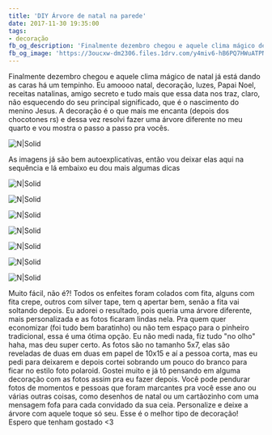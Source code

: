 ```yaml
---
title: 'DIY Árvore de natal na parede'
date: 2017-11-30 19:35:00
tags:  
- decoração
fb_og_description: 'Finalmente dezembro chegou e aquele clima mágico de natal já está dando as caras há um tempinho. Eu amoooo natal, decoração, luzes, Papai Noel, receitas natalinas, amigo secreto e tudo mais que essa data nos traz, claro, não esquecendo do seu principal significado, que é o nascimento do menino Jesus. A decoração é o que mais me encanta (depois dos chocotones rs) e dessa vez resolvi fazer uma árvore diferente no meu quarto e vou mostra o passo a passo pra vocês.'
fb_og_image: 'https://3oucxw-dm2306.files.1drv.com/y4miv6-hB6PQ7HWuATPNu_28QhdbrZxzKOFaQtuqm-ydt2uXbS62LlTlLf6vBOhVBY3sRtsgRx5C5ipoFedFw2IodVv30IjxHJj_-b3EfKhPCdGjsqzQP02a-fZcK_SNNqZ-AZ4UVam4BuYf29CL4W7sATvGa2HEfEpQs9QXkmwupIcKeDc8pJiBVCcIsjutVm4x3tUReYsX1jrs8HncsVmnA?width=728&height=520&cropmode=none'
---
```


Finalmente dezembro chegou e aquele clima mágico de natal já está dando as caras há um tempinho. Eu amoooo natal, decoração, luzes, Papai Noel, receitas natalinas, amigo secreto e tudo mais que essa data nos traz, claro, não esquecendo do seu principal significado, que é o nascimento do menino Jesus. A decoração é o que mais me encanta (depois dos chocotones rs) e dessa vez resolvi fazer uma árvore diferente no meu quarto e vou mostra o passo a passo pra vocês. 

![N|Solid](https://3oucxw-dm2306.files.1drv.com/y4miv6-hB6PQ7HWuATPNu_28QhdbrZxzKOFaQtuqm-ydt2uXbS62LlTlLf6vBOhVBY3sRtsgRx5C5ipoFedFw2IodVv30IjxHJj_-b3EfKhPCdGjsqzQP02a-fZcK_SNNqZ-AZ4UVam4BuYf29CL4W7sATvGa2HEfEpQs9QXkmwupIcKeDc8pJiBVCcIsjutVm4x3tUReYsX1jrs8HncsVmnA?width=728&height=520&cropmode=none)

<!-- more -->

As imagens já são bem autoexplicativas, então vou deixar elas aqui na sequência e lá embaixo eu dou mais algumas dicas

![N|Solid](https://2pucxw-dm2306.files.1drv.com/y4m1FlJHEYkAQAHDhv7u6QSPtfpC7kqugcvBFyhcna2D34eVzDtqOT_wLVheFg6fHdf896JOvysioG_Uf5tORI0SXpeujDotgT7uBsUxbBkvuLIDxhi0wY8c34lSed6s5QMinVHuWrG9E_1MBTUh1V7XI9PZ7mi4TqJABYiXppt4F-7tnvL36RbIg2ZT-c4fJ7BXiBMbpP7133Vimy-b_r5dQ?width=728&height=520&cropmode=none)

![N|Solid](https://3pucxw-dm2306.files.1drv.com/y4mkDsgYRWGwIuHeGkjNaWoJ-hgmCpoc3k5-RWOUBS3powktokM7zr1zauVtZfIfRvCbuDKa-y9DoA3lnjH6h0ryTmXSqh4ka8Nycu0bQWA6VjVo2hQ5y-ruGzclKTCCGCwHOTqFJMqeupcQYo0cmpL0WHbsLqK7JABPmZGrCjdrEgKOR_B97_-j-rKpSCOxrAgGDo7UnaWbAMDRndCP9RDzw?width=728&height=520&cropmode=none)

![N|Solid](https://4oucxw-dm2306.files.1drv.com/y4mbXnm9dy6pM-Z4qLacQu6AYsTgZB8FvzMV8VEO8JvT13U4UKZ00pRT4-Cqeh-xberK27lqDDa0cHvNaD65aRRa6QpmNYoccIh-OQIj__lCSlQxWpMQB_iyLPam7HLM0GRh2P5ytxq7vnqzGlK6sqom9ZL9ORVRE_KFENiIec6LplyWnyZgJttfhxKy4i5MXnFW_Nr-gEPh444CfJRyYyiUw?width=728&height=520&cropmode=none)

![N|Solid](https://3uucxw-dm2306.files.1drv.com/y4mAn8ShQgJ6_G2oAqHove-pVwDcHWmWyYevozm5xq0200KwX3iTrgftFDRpbfGuxOlo5J1P-f6cWIHyS6H2wnySNmGMJhes-irTWy6SlF3T83MBh48_n3WsUqc7HkJ5R11NQssBCqki3b22JUItHe8B8qMzp8gErXG5GbC60dHoZNs7le-lH4KzpnXPExZpecch0UmBuGGLdNSawdRDKi--Q?width=728&height=520&cropmode=none)

![N|Solid](https://4esb6w-dm2306.files.1drv.com/y4m95OoiIINrvYtrVXd3lBhASLKrB6TyDe9REiVPIRdwPZ9TavHSmQkowKiKBD51q-5P96mOdVkMuIeshoaWCTrtRmRonlz9IsUpx4jE8T175_URdnt0IJLoqQY_1Nodl7T7sM32vwUeaj_GhiaMAV0RCiMhZ-UTMrGYsMq2nGzvZHuAl-TTeqKr8A0rdB8uAQ2A07R5ApjQLWuzC2tjNEH6A?width=728&height=520&cropmode=none)

![N|Solid](https://3eucxw-dm2306.files.1drv.com/y4mqQMFqvJU6AKMDhugNmBtYeWl6aBKE1euz6eM7Z83w4mH4OBd9zHFv11DJLxXMyema44TuGQAes9GaZWDVTU7J0GurYD6VQuQYyIjm6T9lj_U4Ke5beFJ0HXoLSBIqqp_spcFUc95M8ia-hq0AhsbJaRJwWdLgmLTKKMjQlFurqXMqRoArMlXewq4o2qlUeFzTwm8kHs9w0yTpGqXBZkl1Q?width=728&height=520&cropmode=none)

![N|Solid](https://3oucxw-dm2306.files.1drv.com/y4miv6-hB6PQ7HWuATPNu_28QhdbrZxzKOFaQtuqm-ydt2uXbS62LlTlLf6vBOhVBY3sRtsgRx5C5ipoFedFw2IodVv30IjxHJj_-b3EfKhPCdGjsqzQP02a-fZcK_SNNqZ-AZ4UVam4BuYf29CL4W7sATvGa2HEfEpQs9QXkmwupIcKeDc8pJiBVCcIsjutVm4x3tUReYsX1jrs8HncsVmnA?width=728&height=520&cropmode=none)

Muito fácil, não é?!
Todos os enfeites foram colados com fita, alguns com fita crepe, outros com silver tape, tem q apertar bem, senão a fita vai soltando depois.
Eu adorei o resultado, pois queria uma árvore diferente, mais personalizada e as fotos ficaram lindas nela.
Pra quem quer economizar (foi tudo bem baratinho) ou não tem espaço para o pinheiro tradicional, essa é uma ótima opção. Eu não medi nada, fiz tudo "no olho" haha, mas deu super certo. 
As fotos são no tamanho 5x7, elas são reveladas de duas em duas em papel de 10x15 e aí a pessoa corta, mas eu pedi para deixarem e depois cortei sobrando um pouco do branco para ficar no estilo foto polaroid. Gostei muito e já tô pensando em alguma decoração com as fotos assim pra eu fazer depois. 
Você pode pendurar fotos de momentos e pessoas que foram marcantes pra você esse ano ou várias outras coisas, como desenhos de natal ou um cartãozinho com uma mensagem fofa para cada convidado da sua ceia. 
Personalize e deixe a árvore com aquele toque só seu. Esse é o melhor tipo de decoração!
Espero que tenham gostado <3 

